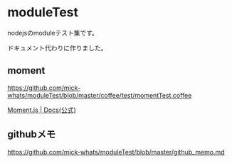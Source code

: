 # moduleTest

nodejsのmoduleテスト集です。

ドキュメント代わりに作りました。

## moment

https://github.com/mick-whats/moduleTest/blob/master/coffee/test/momentTest.coffee

[Moment\.js \| Docs(公式)](http://momentjs.com/docs/)

## githubメモ

https://github.com/mick-whats/moduleTest/blob/master/github_memo.md
